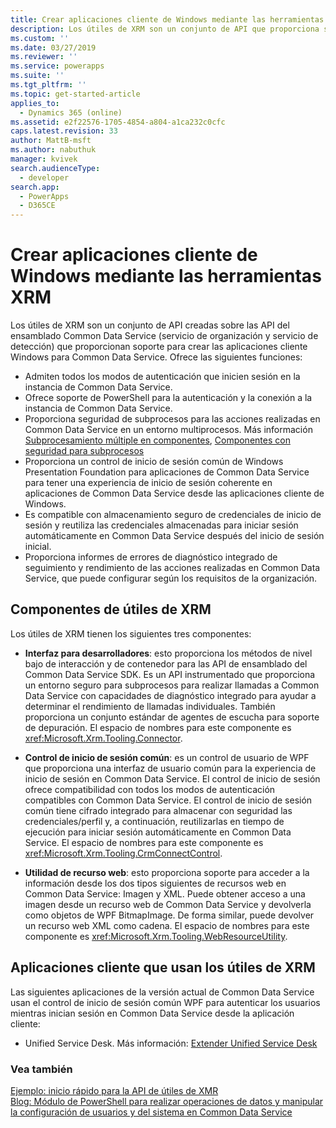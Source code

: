 ```yaml
---
title: Crear aplicaciones cliente de Windows mediante las herramientas XRM (Common Data Service)| Microsoft Docs
description: Los útiles de XRM son un conjunto de API que proporciona soporte para crear aplicaciones cliente de Windows para Common Data Service
ms.custom: ''
ms.date: 03/27/2019
ms.reviewer: ''
ms.service: powerapps
ms.suite: ''
ms.tgt_pltfrm: ''
ms.topic: get-started-article
applies_to:
  - Dynamics 365 (online)
ms.assetid: e2f22576-1705-4854-a804-a1ca232c0cfc
caps.latest.revision: 33
author: MattB-msft
ms.author: nabuthuk
manager: kvivek
search.audienceType:
  - developer
search.app:
  - PowerApps
  - D365CE
---
```

# <a name="build-windows-client-applications-using-the-xrm-tools"></a>Crear aplicaciones cliente de Windows mediante las herramientas XRM

Los útiles de XRM son un conjunto de API creadas sobre las API del ensamblado Common Data Service (servicio de organización y servicio de detección) que proporcionan soporte para crear las aplicaciones cliente Windows para Common Data Service. Ofrece las siguientes funciones:  
  
- Admiten todos los modos de autenticación que inicien sesión en la instancia de Common Data Service.  
- Ofrece soporte de PowerShell para la autenticación y la conexión a la instancia de Common Data Service.  
- Proporciona seguridad de subprocesos para las acciones realizadas en Common Data Service en un entorno multiprocesos. Más información [Subprocesamiento múltiple en componentes](https://msdn.microsoft.com/library/vstudio/3es4b6yy.aspx), [Componentes con seguridad para subprocesos](https://msdn.microsoft.com/library/vstudio/a8544e2s.aspx)  
- Proporciona un control de inicio de sesión común de Windows Presentation Foundation para aplicaciones de Common Data Service para tener una experiencia de inicio de sesión coherente en aplicaciones de Common Data Service desde las aplicaciones cliente de Windows.  
- Es compatible con almacenamiento seguro de credenciales de inicio de sesión y reutiliza las credenciales almacenadas para iniciar sesión automáticamente en Common Data Service después del inicio de sesión inicial.  
- Proporciona informes de errores de diagnóstico integrado de seguimiento y rendimiento de las acciones realizadas en Common Data Service, que puede configurar según los requisitos de la organización.  

## <a name="components-of-xrm-tooling"></a>Componentes de útiles de XRM  

Los útiles de XRM tienen los siguientes tres componentes:  
  
- **Interfaz para desarrolladores**: esto proporciona los métodos de nivel bajo de interacción y de contenedor para las API de ensamblado del Common Data Service SDK. Es un API instrumentado que proporciona un entorno seguro para subprocesos para realizar llamadas a Common Data Service con capacidades de diagnóstico integrado para ayudar a determinar el rendimiento de llamadas individuales. También proporciona un conjunto estándar de agentes de escucha para soporte de depuración. El espacio de nombres para este componente es <xref:Microsoft.Xrm.Tooling.Connector>.  
  
- **Control de inicio de sesión común**: es un control de usuario de WPF que proporciona una interfaz de usuario común para la experiencia de inicio de sesión en Common Data Service. El control de inicio de sesión ofrece compatibilidad con todos los modos de autenticación compatibles con Common Data Service. El control de inicio de sesión común tiene cifrado integrado para almacenar con seguridad las credenciales/perfil y, a continuación, reutilizarlas en tiempo de ejecución para iniciar sesión automáticamente en Common Data Service. El espacio de nombres para este componente es <xref:Microsoft.Xrm.Tooling.CrmConnectControl>.  
  
- **Utilidad de recurso web**: esto proporciona soporte para acceder a la información desde los dos tipos siguientes de recursos web en Common Data Service: Imagen y XML. Puede obtener acceso a una imagen desde un recurso web de Common Data Service y devolverla como objetos de WPF BitmapImage. De forma similar, puede devolver un recurso web XML como cadena. El espacio de nombres para este componente es <xref:Microsoft.Xrm.Tooling.WebResourceUtility>.  
  
## <a name="client-applications-that-use-xrm-tooling"></a>Aplicaciones cliente que usan los útiles de XRM

Las siguientes aplicaciones de la versión actual de Common Data Service usan el control de inicio de sesión común WPF para autenticar los usuarios mientras inician sesión en Common Data Service desde la aplicación cliente:  
  
- Unified Service Desk. Más información: [Extender Unified Service Desk](/dynamics365/customer-engagement/unified-service-desk/extend-unified-service-desk)

<!--Package Deployer tool. More information: [Deploy packages using Package Deployer and Windows PowerShell](../../administrator/deploy-packages-using-package-deployer-windows-powershell.md)-->   

<!--Configuration Migration tool. More information [Manage your configuration data](../../administrator/manage-configuration-data.md)-->  
  
### <a name="see-also"></a>Vea también

[Ejemplo: inicio rápido para la API de útiles de XMR](sample-quick-start-xrm-tooling-api.md)<br />
[Blog: Módulo de PowerShell para realizar operaciones de datos y manipular la configuración de usuarios y del sistema en Common Data Service](http://blogs.msdn.com/b/crm/archive/2015/09/25/powershell-module-for-performing-data-operations-and-manipulating-user-and-system-settings-in-crm.aspx)

